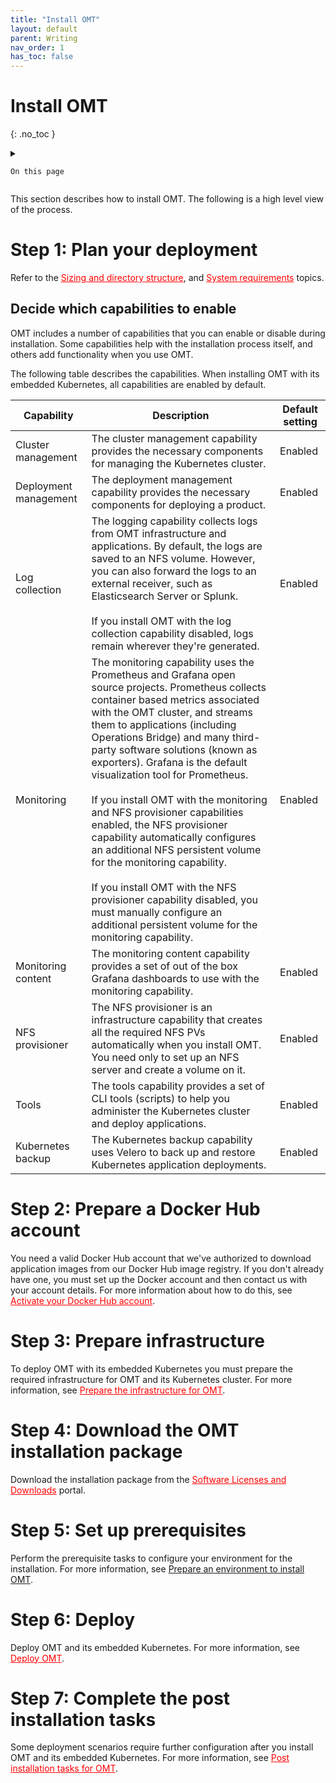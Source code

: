 ```yaml
---
title: "Install OMT"
layout: default
parent: Writing
nav_order: 1
has_toc: false
---
```


# Install OMT
{: .no_toc }

<details close markdown="block">
  <summary>
  
    On this page
	
  </summary>
  {: .text-delta }
- TOC
{:toc}
</details>

This section describes how to install OMT. The following is a high level view of the process.

# Step 1: Plan your deployment

Refer to the <span style="color: red;"><u>Sizing and directory structure</u></span>, and <span style="color: red;"><u>System requirements</u></span> topics.

## Decide which capabilities to enable

OMT includes a number of capabilities that you can enable or disable during installation. Some capabilities help with the installation process itself, and others add functionality when you use OMT.

The following table describes the capabilities. When installing OMT with its embedded Kubernetes, all capabilities are enabled by default.


|Capability|Description|Default setting|
|---|---|---|
|Cluster management|The cluster management capability provides the necessary components for managing the Kubernetes cluster.|Enabled|
|Deployment management|The deployment management capability provides the necessary components for deploying a product.|Enabled|
|Log collection|The logging capability collects logs from OMT infrastructure and applications. By default, the logs are saved to an NFS volume. However, you can also forward the logs to an external receiver, such as Elasticsearch Server or Splunk.<br /><br />If you install OMT with the log collection capability disabled, logs remain wherever they're generated.|Enabled|
|Monitoring|The monitoring capability uses the Prometheus and Grafana open source projects. Prometheus collects container based metrics associated with the OMT cluster, and streams them to applications (including Operations Bridge) and many third-party software solutions (known as exporters). Grafana is the default visualization tool for Prometheus.<br /><br />If you install OMT with the monitoring and NFS provisioner capabilities enabled, the NFS provisioner capability automatically configures an additional NFS persistent volume for the monitoring capability.<br /><br />If you install OMT with the NFS provisioner capability disabled, you must manually configure an additional persistent volume for the monitoring capability.|Enabled|
|Monitoring content|The monitoring content capability provides a set of out of the box Grafana dashboards to use with the monitoring capability.|Enabled|
|NFS provisioner|The NFS provisioner is an infrastructure capability that creates all the required NFS PVs automatically when you install OMT. You need only to set up an NFS server and create a volume on it.|Enabled|
|Tools|The tools capability provides a set of CLI tools (scripts) to help you administer the Kubernetes cluster and deploy applications.|Enabled|
|Kubernetes backup|The Kubernetes backup capability uses Velero to back up and restore Kubernetes application deployments.|Enabled|
		

# Step 2: Prepare a Docker Hub account

You need a valid Docker Hub account that we've authorized to download application images from our Docker Hub image registry. If you don't already have one, you must set up the Docker account and then contact us with your account details. For more information about how to do this, see <span style="color: red;"><u>Activate your Docker Hub account</u></span>.

# Step 3: Prepare infrastructure

To deploy OMT with its embedded Kubernetes you must prepare the required infrastructure for OMT and its Kubernetes cluster. For more information, see <span style="color: red;"><u>Prepare the infrastructure for OMT</u></span>.

# Step 4: Download the OMT installation package

Download the installation package from the <span style="color: red;"><u>Software Licenses and Downloads</u></span> portal.

# Step 5: Set up prerequisites

Perform the prerequisite tasks to configure your environment for the installation. For more information, see [Prepare an environment to install OMT](/pages/write/install_prereq_tasks.html).

# Step 6: Deploy

Deploy OMT and its embedded Kubernetes. For more information, see <span style="color: red;"><u>Deploy OMT</u></span>.

# Step 7: Complete the post installation tasks

Some deployment scenarios require further configuration after you install OMT and its embedded Kubernetes. For more information, see <span style="color: red;"><u>Post installation tasks for OMT</u></span>.